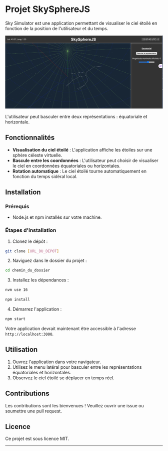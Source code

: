 # Projet SkySphereJS

Sky Simulator est une application permettant de visualiser le ciel étoilé en fonction de la position de l'utilisateur et du temps. 

![skyspherejs](./doc/skyspherejs.png)

L'utilisateur peut basculer entre deux représentations : équatoriale et horizontale.



## Fonctionnalités

- **Visualisation du ciel étoilé** : L'application affiche les étoiles sur une sphère céleste virtuelle.
- **Bascule entre les coordonnées** : L'utilisateur peut choisir de visualiser le ciel en coordonnées équatoriales ou horizontales.
- **Rotation automatique** : Le ciel étoilé tourne automatiquement en fonction du temps sidéral local.

## Installation

### Prérequis

- Node.js et npm installés sur votre machine.

### Étapes d'installation

1. Clonez le dépôt :

```bash
git clone [URL_DU_DEPOT]
```

2. Naviguez dans le dossier du projet :

```bash
cd chemin_du_dossier
```

3. Installez les dépendances :

```bash
nvm use 16
```

```bash
npm install
```

4. Démarrez l'application :

```bash
npm start
```

Votre application devrait maintenant être accessible à l'adresse `http://localhost:3000`.

## Utilisation

1. Ouvrez l'application dans votre navigateur.
2. Utilisez le menu latéral pour basculer entre les représentations équatoriales et horizontales.
3. Observez le ciel étoilé se déplacer en temps réel.

## Contributions

Les contributions sont les bienvenues ! Veuillez ouvrir une issue ou soumettre une pull request.

## Licence

Ce projet est sous licence MIT.



---
